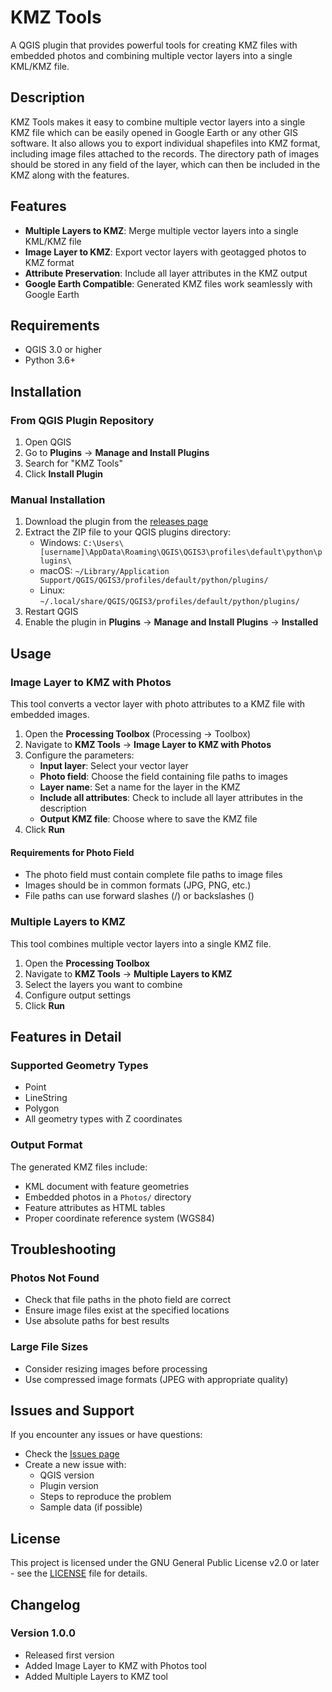 # KMZ Tools

A QGIS plugin that provides powerful tools for creating KMZ files with embedded photos and combining multiple vector layers into a single KML/KMZ file.

## Description

KMZ Tools makes it easy to combine multiple vector layers into a single KMZ file which can be easily opened in Google Earth or any other GIS software. It also allows you to export individual shapefiles into KMZ format, including image files attached to the records. The directory path of images should be stored in any field of the layer, which can then be included in the KMZ along with the features.

## Features

- **Multiple Layers to KMZ**: Merge multiple vector layers into a single KML/KMZ file
- **Image Layer to KMZ**: Export vector layers with geotagged photos to KMZ format
- **Attribute Preservation**: Include all layer attributes in the KMZ output
- **Google Earth Compatible**: Generated KMZ files work seamlessly with Google Earth

## Requirements

- QGIS 3.0 or higher
- Python 3.6+

## Installation

### From QGIS Plugin Repository
1. Open QGIS
2. Go to **Plugins** → **Manage and Install Plugins**
3. Search for "KMZ Tools"
4. Click **Install Plugin**

### Manual Installation
1. Download the plugin from the [releases page](https://github.com/nirmalburlakoti/qgis-kmz-tools-plugin/releases)
2. Extract the ZIP file to your QGIS plugins directory:
   - Windows: `C:\Users\[username]\AppData\Roaming\QGIS\QGIS3\profiles\default\python\plugins\`
   - macOS: `~/Library/Application Support/QGIS/QGIS3/profiles/default/python/plugins/`
   - Linux: `~/.local/share/QGIS/QGIS3/profiles/default/python/plugins/`
3. Restart QGIS
4. Enable the plugin in **Plugins** → **Manage and Install Plugins** → **Installed**

## Usage

### Image Layer to KMZ with Photos

This tool converts a vector layer with photo attributes to a KMZ file with embedded images.

1. Open the **Processing Toolbox** (Processing → Toolbox)
2. Navigate to **KMZ Tools** → **Image Layer to KMZ with Photos**
3. Configure the parameters:
   - **Input layer**: Select your vector layer
   - **Photo field**: Choose the field containing file paths to images
   - **Layer name**: Set a name for the layer in the KMZ
   - **Include all attributes**: Check to include all layer attributes in the description
   - **Output KMZ file**: Choose where to save the KMZ file
4. Click **Run**

#### Requirements for Photo Field
- The photo field must contain complete file paths to image files
- Images should be in common formats (JPG, PNG, etc.)
- File paths can use forward slashes (/) or backslashes (\)

### Multiple Layers to KMZ

This tool combines multiple vector layers into a single KMZ file.

1. Open the **Processing Toolbox**
2. Navigate to **KMZ Tools** → **Multiple Layers to KMZ**
3. Select the layers you want to combine
4. Configure output settings
5. Click **Run**

## Features in Detail

### Supported Geometry Types

- Point
- LineString
- Polygon
- All geometry types with Z coordinates

### Output Format

The generated KMZ files include:
- KML document with feature geometries
- Embedded photos in a `Photos/` directory
- Feature attributes as HTML tables
- Proper coordinate reference system (WGS84)

## Troubleshooting

### Photos Not Found
- Check that file paths in the photo field are correct
- Ensure image files exist at the specified locations
- Use absolute paths for best results

### Large File Sizes
- Consider resizing images before processing
- Use compressed image formats (JPEG with appropriate quality)

## Issues and Support

If you encounter any issues or have questions:

- Check the [Issues page](https://github.com/nirmalburlakoti/qgis-kmz-tools-plugin/issues)
- Create a new issue with:
  - QGIS version
  - Plugin version
  - Steps to reproduce the problem
  - Sample data (if possible)

## License

This project is licensed under the GNU General Public License v2.0 or later - see the [LICENSE](LICENSE) file for details.

## Changelog

### Version 1.0.0
- Released first version
- Added Image Layer to KMZ with Photos tool
- Added Multiple Layers to KMZ tool